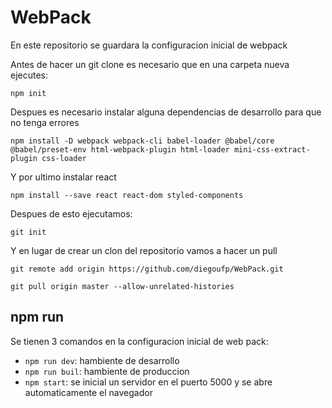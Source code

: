 # WebPack

En este repositorio se guardara la configuracion inicial de webpack

Antes de hacer un git clone es necesario que en una carpeta nueva ejecutes:
```
npm init
```
Despues es necesario instalar alguna dependencias de desarrollo para que no tenga errores
```
npm install -D webpack webpack-cli babel-loader @babel/core @babel/preset-env html-webpack-plugin html-loader mini-css-extract-plugin css-loader 
```
Y por ultimo instalar react
```
npm install --save react react-dom styled-components
```
Despues de esto ejecutamos:
```
git init
```
Y en lugar de crear un clon del repositorio vamos a hacer un pull
```
git remote add origin https://github.com/diegoufp/WebPack.git
```
```
git pull origin master --allow-unrelated-histories
```

## npm run
Se tienen 3 comandos en la configuracion inicial de web pack:
- `npm run dev`: hambiente de desarrollo
- `npm run buil`: hambiente de produccion
- `npm start`: se inicial un servidor en el puerto 5000 y se abre automaticamente el navegador
